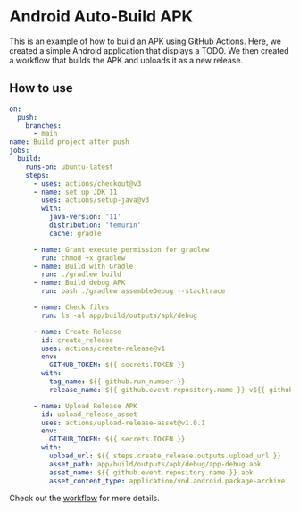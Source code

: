 # Android Auto-Build APK

This is an example of how to build an APK using GitHub Actions. Here, we created a simple Android application that displays a TODO. We then created a workflow that builds the APK and uploads it as a new release.

## How to use

```yml
on:
  push:
    branches:
      - main
name: Build project after push
jobs:
  build:
    runs-on: ubuntu-latest
    steps:
      - uses: actions/checkout@v3
      - name: set up JDK 11
        uses: actions/setup-java@v3
        with:
          java-version: '11'
          distribution: 'temurin'
          cache: gradle

      - name: Grant execute permission for gradlew
        run: chmod +x gradlew
      - name: Build with Gradle
        run: ./gradlew build
      - name: Build debug APK
        run: bash ./gradlew assembleDebug --stacktrace

      - name: Check files
        run: ls -al app/build/outputs/apk/debug

      - name: Create Release
        id: create_release
        uses: actions/create-release@v1
        env:
          GITHUB_TOKEN: ${{ secrets.TOKEN }}
        with:
          tag_name: ${{ github.run_number }}
          release_name: ${{ github.event.repository.name }} v${{ github.run_number }}

      - name: Upload Release APK
        id: upload_release_asset
        uses: actions/upload-release-asset@v1.0.1
        env:
          GITHUB_TOKEN: ${{ secrets.TOKEN }}
        with:
          upload_url: ${{ steps.create_release.outputs.upload_url }}
          asset_path: app/build/outputs/apk/debug/app-debug.apk
          asset_name: ${{ github.event.repository.name }}.apk
          asset_content_type: application/vnd.android.package-archive
```

Check out the [workflow](.github/workflows/build.yml) for more details.
